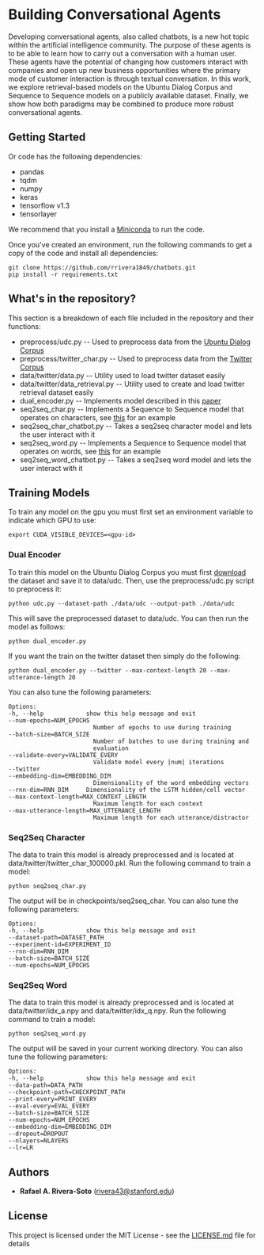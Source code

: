 # Building Conversational Agents

Developing conversational agents, also called chatbots, is a new hot topic within the artificial intelligence community. 
The purpose of these agents is to be able to learn how to carry out a conversation with a human user. These agents have the 
potential of changing how customers interact with companies and open up new business opportunities where the primary mode 
of customer interaction is through textual conversation. In this work, we explore retrieval-based models on the Ubuntu Dialog Corpus 
and Sequence to Sequence models on a publicly available dataset. Finally, we show how both paradigms may be combined to produce 
more robust conversational agents.

## Getting Started

Or code has the following dependencies:
* pandas
* tqdm
* numpy
* keras
* tensorflow v1.3
* tensorlayer

We recommend that you install a [Miniconda](https://conda.io/miniconda.html) to run the code. 

Once you've created an environment, run the following commands to get a copy of the code and install all dependencies:

```
git clone https://github.com/rrivera1849/chatbots.git
pip install -r requirements.txt
```

## What's in the repository?

This section is a breakdown of each file included in the repository and their functions:

* preprocess/udc.py -- Used to preprocess data from the [Ubuntu Dialog Corpus](https://github.com/rkadlec/ubuntu-ranking-dataset-creator)
* preprocess/twitter_char.py -- Used to preprocess data from the [Twitter Corpus](https://github.com/Marsan-Ma/chat_corpus)
* data/twitter/data.py -- Utility used to load twitter dataset easily
* data/twitter/data_retrieval.py -- Utility used to create and load twitter retrieval dataset easily
* dual_encoder.py -- Implements model described in this [paper](https://arxiv.org/abs/1510.03753)
* seq2seq_char.py -- Implements a Sequence to Sequence model that operates on characters, see [this](https://github.com/keras-team/keras/blob/master/examples/lstm_seq2seq.py) for an example
* seq2seq_char_chatbot.py -- Takes a seq2seq character model and lets the user interact with it
* seq2seq_word.py -- Implements a Sequence to Sequence model that operates on words, see [this](https://github.com/zsdonghao/seq2seq-chatbot/blob/master/main_simple_seq2seq.py) for an example
* seq2seq_word_chatbot.py -- Takes a seq2seq word model and lets the user interact with it

## Training Models

To train any model on the gpu you must first set an environment variable to indicate which GPU to use:

```
export CUDA_VISIBLE_DEVICES=<gpu-id>
```

### Dual Encoder

To train this model on the Ubuntu Dialog Corpus you must first [download](https://github.com/rkadlec/ubuntu-ranking-dataset-creator)
the dataset and save it to data/udc. Then, use the preprocess/udc.py script to preprocess it:

```
python udc.py --dataset-path ./data/udc --output-path ./data/udc
```

This will save the preprocessed dataset to data/udc. You can then run the model as follows:

```
python dual_encoder.py
```

If you want the train on the twitter dataset then simply do the following:

```
python dual_encoder.py --twitter --max-context-length 20 --max-utterance-length 20
```

You can also tune the following parameters:

    Options:
    -h, --help            show this help message and exit
    --num-epochs=NUM_EPOCHS
                            Number of epochs to use during training
    --batch-size=BATCH_SIZE
                            Number of batches to use during training and
                            evaluation
    --validate-every=VALIDATE_EVERY
                            Validate model every |num| iterations
    --twitter
    --embedding-dim=EMBEDDING_DIM
                            Dimensionality of the word embedding vectors
    --rnn-dim=RNN_DIM     Dimensionality of the LSTM hidden/cell vector
    --max-context-length=MAX_CONTEXT_LENGTH
                            Maximum length for each context
    --max-utterance-length=MAX_UTTERANCE_LENGTH
                            Maximum length for each utterance/distractor

### Seq2Seq Character


The data to train this model is already preprocessed and is located at data/twitter/twitter_char_100000.pkl. Run the following command
to train a model:

```
python seq2seq_char.py
```

The output will be in checkpoints/seq2seq_char. You can also tune the following parameters:

    Options:
    -h, --help            show this help message and exit
    --dataset-path=DATASET_PATH
    --experiment-id=EXPERIMENT_ID
    --rnn-dim=RNN_DIM
    --batch-size=BATCH_SIZE
    --num-epochs=NUM_EPOCHS

### Seq2Seq Word

The data to train this model is already preprocessed and is located at data/twitter/idx_a.npy and data/twitter/idx_q.npy. Run the following 
command to train a model:

```
python seq2seq_word.py
```

The output will be saved in your current working directory. You can also tune the following parameters:

    Options:
    -h, --help            show this help message and exit
    --data-path=DATA_PATH
    --checkpoint-path=CHECKPOINT_PATH
    --print-every=PRINT_EVERY
    --eval-every=EVAL_EVERY
    --batch-size=BATCH_SIZE
    --num-epochs=NUM_EPOCHS
    --embedding-dim=EMBEDDING_DIM
    --dropout=DROPOUT
    --nlayers=NLAYERS
    --lr=LR

## Authors

* **Rafael A. Rivera-Soto** (rivera43@stanford.edu)

## License

This project is licensed under the MIT License - see the [LICENSE.md](LICENSE.md) file for details
